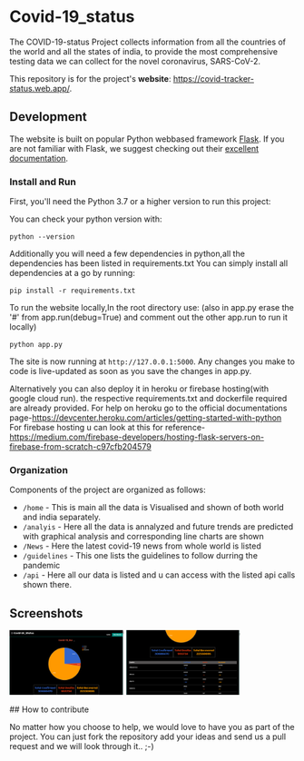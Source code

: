 # Covid-19_status


The COVID-19-status Project collects information from all the countries of the world and all the states of india, to provide the most comprehensive testing data we can collect for the novel coronavirus, SARS-CoV-2.

This repository is for the project's **website**: https://covid-tracker-status.web.app/.

## Development

The website is built on popular Python webbased framework [Flask](https://palletsprojects.com/p/flask/). If you are not familiar with Flask, we suggest checking out their [excellent documentation](https://flask.palletsprojects.com/en/1.1.x/).

### Install and Run

First, you'll need the Python 3.7 or a higher version to run this project:

You can check your python version with:

```shell
python --version
```
Additionally you will need a few dependencies in python,all the dependencies has been listed in requirements.txt
You can simply install all dependencies at a go by running:

```shell
pip install -r requirements.txt
```

To run the website locally,In the root directory use:
(also in app.py erase the '#' from app.run(debug=True) and comment out the other app.run to run it locally)
```shell
python app.py
```
The site is now running at `http://127.0.0.1:5000`. Any changes you make to code is live-updated as soon as you save the changes in app.py. 



Alternatively you can also deploy it in heroku or firebase hosting(with google cloud run). the respective requirements.txt and dockerfile required are already provided.
For help on heroku go to the official documentations page-https://devcenter.heroku.com/articles/getting-started-with-python
For firebase hosting u can look at this for reference- https://medium.com/firebase-developers/hosting-flask-servers-on-firebase-from-scratch-c97cfb204579

### Organization

Components of the project are organized as follows:

- `/home` - This is main all the data is Visualised and shown of both world and india separately.
- `/analyis` - Here all the data is annalyzed and future trends are predicted with graphical analysis and corresponding line charts are shown
- `/News` - Here the latest covid-19 news from whole world is listed
- `/guidelines` - This one lists the guidelines to follow durring the pandemic
- `/api` - Here all our data is listed  and u can access with the listed api calls shown there. 

## Screenshots
<p float="left">
<img src="https://github.com/Gourav2000/Covid-19_status/blob/master/screenshots/1.png" width=40% height=50%>
<img src="https://github.com/Gourav2000/Covid-19_status/blob/master/screenshots/2.png" width=40% height=50%>
</p>
## How to contribute

No matter how you choose to help, we would love to have you as part of the project. 
You can just fork the repository add your ideas and send us a pull request and we will look through it.. ;-)

